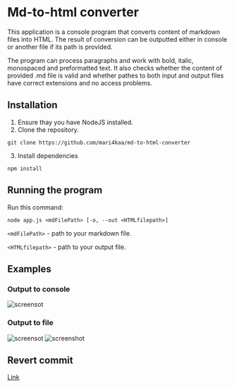 # Md-to-html converter
This application is a console program that converts content of markdown files into HTML. The result of conversion can be outputted either in console or another file if its path is provided. 

The program can process paragraphs and work with bold, italic, monospaced and preformatted text. It also checks whether the content of provided .md file is valid and whether pathes to both input and output files have correct extensions and no access problems. 

## Installation
1. Ensure thay you have NodeJS installed.
2. Clone the repository.
```shell
git clone https://github.com/mari4kaa/md-to-html-converter
```
3. Install dependencies
```shell
npm install
```

## Running the program
Run this command:
```shell
node app.js <mdFilePath> [-o, --out <HTMLfilepath>]
```
`<mdFilePath>` - path to your markdown file.

`<HTMLfilepath>` - path to your output file.

## Examples
### Output to console
![screensot](assets\cli.png)
### Output to file
![screensot](assets\cli-to-file.png)
![screenshot](assets\result-in-file.png)

## Revert commit
[Link](https://github.com/mari4kaa/md-to-html-converter/commit/fb395a99633d69288dc1470b86a2c59fdc2cf6de)